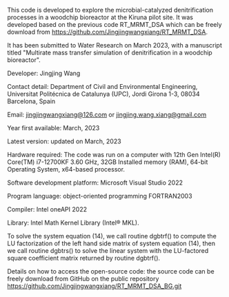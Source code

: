 This code is developed to explore the microbial-catalyzed denitrification processes in a woodchip bioreactor at the Kiruna pilot site. It was developed based on the previous code RT_MRMT_DSA which can be freely download from https://github.com/Jingjingwangxiang/RT_MRMT_DSA. 

It has been submitted to Water Research on March 2023, with a manuscript titled "Multirate mass transfer simulation of denitrification in a woodchip bioreactor". 

Developer: Jingjing Wang

Contact detail: Department of Civil and Environmental Engineering, Universitat Politécnica de Catalunya (UPC), Jordi Girona 1-3, 08034 Barcelona, Spain

Email: jingjingwangxiang@126.com or jingjing.wang.xiang@gmail.com 

Year first available: March, 2023

Latest version: updated on March, 2023 

Hardware required: The code was run on a computer with 12th Gen Intel(R) Core(TM) i7-12700KF 3.60 GHz, 32GB Installed memory (RAM), 64-bit Operating System, x64-based processor.

Software development platform: Microsoft Visual Studio 2022 

Program language: object-oriented programming FORTRAN2003

Compiler: Intel oneAPI 2022 

Library: Intel Math Kernel Library (Intel® MKL).

To solve the system equation (14), we call routine dgbtrf() to compute the LU factorization of the left hand side matrix of system equation (14), then we call routine dgbtrs() to solve the linear system with the LU-factored square coefficient matrix returned by routine dgbtrf().

Details on how to access the open-source code: the source code can be freely download from GitHub on the public repository https://github.com/Jingjingwangxiang/RT_MRMT_DSA_BG.git 
